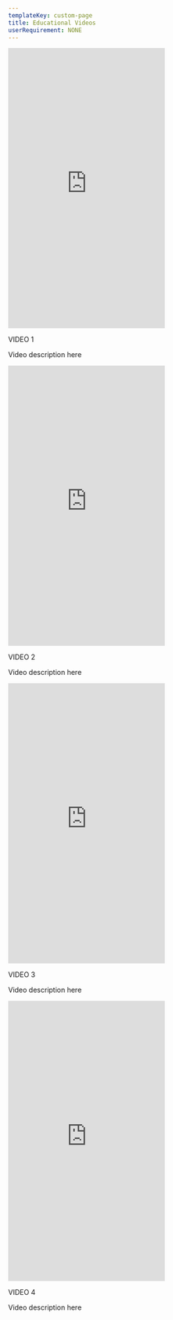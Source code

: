 ```yaml
---
templateKey: custom-page
title: Educational Videos
userRequirement: NONE
---
```

<div class="videos-wrapper">

<div class="video-container">

<iframe src="https://player.vimeo.com/video/716159025?h=40609fbe10" width="320px" height="570" frameborder="0" allow="autoplay; fullscreen; picture-in-picture" allowfullscreen></iframe>

VIDEO 1

Video description here

</div>

<div class="video-container">

<iframe src="https://player.vimeo.com/video/716159025?h=40609fbe10" width="320px" height="570" frameborder="0" allow="autoplay; fullscreen; picture-in-picture" allowfullscreen></iframe>

VIDEO 2

Video description here

</div>
<div class="video-container">

<iframe src="https://player.vimeo.com/video/716159025?h=40609fbe10" width="320px" height="570" frameborder="0" allow="autoplay; fullscreen; picture-in-picture" allowfullscreen></iframe>

VIDEO 3

Video description here

</div>
<div class="video-container">

<iframe src="https://player.vimeo.com/video/716159025?h=40609fbe10" width="320px" height="570" frameborder="0" allow="autoplay; fullscreen; picture-in-picture" allowfullscreen></iframe>

VIDEO 4

Video description here

</div>

</div>